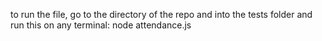to run the file, go to the directory of the repo and into the tests folder and run this on any terminal:
node attendance.js
